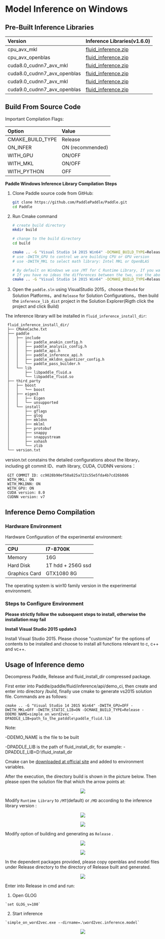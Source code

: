 Model Inference on Windows
===========================

Pre-Built Inference Libraries
-------------

| Version      |     Inference Libraries(v1.6.0)     |
|:---------|:-------------------|
|    cpu_avx_mkl | [fluid_inference.zip](https://paddle-inference-lib.bj.bcebos.com/1.5.1-win/cpu_mkl_avx/fluid_inference_install_dir.zip) |
|    cpu_avx_openblas | [fluid_inference.zip](https://paddle-inference-lib.bj.bcebos.com/1.5.1-win/cpu_open_avx/fluid_inference_install_dir.zip) |
|    cuda8.0_cudnn7_avx_mkl | [fluid_inference.zip](https://paddle-inference-lib.bj.bcebos.com/1.5.1-win/gpu_mkl_avx_8.0/fluid_inference_install_dir.zip) |
|    cuda8.0_cudnn7_avx_openblas | [fluid_inference.zip](https://paddle-inference-lib.bj.bcebos.com/1.5.1-win/gpu_open_avx_8.0/fluid_inference_install_dir.zip)|
|    cuda9.0_cudnn7_avx_mkl | [fluid_inference.zip](https://paddle-inference-lib.bj.bcebos.com/1.5.1-win/gpu_mkl_avx_9.0/fluid_inference_install_dir.zip) |
|    cuda9.0_cudnn7_avx_openblas | [fluid_inference.zip](https://paddle-inference-lib.bj.bcebos.com/1.5.1-win/gpu_open_avx_9.0/fluid_inference_install_dir.zip) |


Build From Source Code
--------------
Important Compilation Flags:

|Option                       |   Value    |
|:-------------|:-------------------|
|CMAKE_BUILD_TYPE             | Release    |
|ON_INFER                     | ON (recommended)    |
|WITH_GPU                     | ON/OFF     |
|WITH_MKL                     | ON/OFF     |
|WITH_PYTHON                  | OFF     |


**Paddle Windows Inference Library Compilation Steps**

1. Clone Paddle source code from GitHub:
   ```bash
   git clone https://github.com/PaddlePaddle/Paddle.git
   cd Paddle
   ```

2. Run Cmake command
   ```bash
   # create build directory
   mkdir build

   # change to the build directory
   cd build

   cmake .. -G "Visual Studio 14 2015 Win64" -DCMAKE_BUILD_TYPE=Release -DWITH_MKL=OFF -DWITH_GPU=OFF -DON_INFER=ON -DWITH_PYTHON=OFF
   # use -DWITH_GPU to control we are building CPU or GPU version
   # use -DWITH_MKL to select math library: Intel MKL or OpenBLAS

   # By default on Windows we use /MT for C Runtime Library, If you want to use /MD, please use the below command
   # If you have no ideas the differences between the two, use the above one
   cmake .. -G "Visual Studio 14 2015 Win64" -DCMAKE_BUILD_TYPE=Release -DWITH_MKL=OFF -DWITH_GPU=OFF -DON_INFER=ON -DWITH_PYTHON=OFF -DMSVC_STATIC_CRT=OFF
   ```

3. Open the `paddle.sln` using VisualStudio 2015，choose the`x64` for Solution Platforms，and `Release` for Solution Configurations，then build the `inference_lib_dist` project in the Solution Explorer(Rigth click the project and click Build)

The inference library will be installed in `fluid_inference_install_dir`:

     fluid_inference_install_dir/
     ├── CMakeCache.txt
     ├── paddle
     │   ├── include
     │   │   ├── paddle_anakin_config.h
     │   │   ├── paddle_analysis_config.h
     │   │   ├── paddle_api.h
     │   │   ├── paddle_inference_api.h
     │   │   ├── paddle_mkldnn_quantizer_config.h
     │   │   └── paddle_pass_builder.h
     │   └── lib
     │       ├── libpaddle_fluid.a
     │       └── libpaddle_fluid.so
     ├── third_party
     │   ├── boost
     │   │   └── boost
     │   ├── eigen3
     │   │   ├── Eigen
     │   │   └── unsupported
     │   └── install
     │       ├── gflags
     │       ├── glog
     │       ├── mkldnn
     │       ├── mklml
     │       ├── protobuf
     │       ├── snappy
     │       ├── snappystream
     │       ├── xxhash
     │       └── zlib
     └── version.txt

version.txt constains the detailed configurations about the library，including git commit ID、math library, CUDA, CUDNN versions：


     GIT COMMIT ID: cc9028b90ef50a825a722c55e5fda4b7cd26b0d6
     WITH_MKL: ON
     WITH_MKLDNN: ON
     WITH_GPU: ON
     CUDA version: 8.0
     CUDNN version: v7


Inference Demo Compilation
-------------------

### Hardware Environment

Hardware Configuration of the experimental environment:

| CPU           |      I7-8700K      |
|:--------------|:-------------------|
| Memory        | 16G               |
| Hard Disk     | 1T hdd + 256G ssd |
| Graphics Card | GTX1080 8G        |

The operating system is win10 family version in the experimental environment.

### Steps to Configure Environment

**Please strictly follow the subsequent steps to install, otherwise the installation may fail**

**Install Visual Studio 2015 update3**

Install Visual Studio 2015. Please choose "customize" for the options of contents to be installed and choose to install all functions relevant to c, c++ and vc++.


Usage of Inference demo
------------------------

Decompress Paddle, Release and fluid_install_dir compressed package.

First enter into Paddle/paddle/fluid/inference/api/demo_ci, then create and enter into directory /build, finally use cmake to generate vs2015 solution file.
Commands are as follows:

`cmake .. -G "Visual Studio 14 2015 Win64" -DWITH_GPU=OFF -DWITH_MKL=OFF -DWITH_STATIC_LIB=ON -DCMAKE_BUILD_TYPE=Release -DDEMO_NAME=simple_on_word2vec -DPADDLE_LIB=path_to_the_patddle\paddle_fluid.lib`

Note:

-DDEMO_NAME is the file to be built

-DPADDLE_LIB is the path of fluid_install_dir, for example:
-DPADDLE_LIB=D:\fluid_install_dir


Cmake can be [downloaded at official site](https://cmake.org/download/) and added to environment variables.

After the execution, the directory build is shown in the picture below. Then please open the solution file that which the arrow points at:

<p align="center">
<img src="https://raw.githubusercontent.com/PaddlePaddle/FluidDoc/develop/doc/fluid/advanced_usage/deploy/inference/image/image3.png">
</p>

Modify `Runtime Library` to `/MT`(default) or `/MD` according to the inference library version :

<p align="center">
<img src="https://raw.githubusercontent.com/PaddlePaddle/FluidDoc/develop/doc/fluid/advanced_usage/deploy/inference/image/project_property.png">
</p>

<p align="center">
<img src="https://raw.githubusercontent.com/PaddlePaddle/FluidDoc/develop/doc/fluid/advanced_usage/deploy/inference/image/runtime_library.png">
</p>

Modify option of building and generating as `Release` .

<p align="center">
<img src="https://raw.githubusercontent.com/PaddlePaddle/FluidDoc/develop/doc/fluid/advanced_usage/deploy/inference/image/image6.png">
</p>

<p align="center">
<img src="https://raw.githubusercontent.com/PaddlePaddle/FluidDoc/develop/doc/fluid/advanced_usage/deploy/inference/image/image7.png">
</p>

In the dependent packages provided, please copy openblas and model files under Release directory to the directory of Release built and generated.

<p align="center">
<img src="https://raw.githubusercontent.com/PaddlePaddle/FluidDoc/develop/doc/fluid/advanced_usage/deploy/inference/image/image8.png">
</p>

Enter into Release in cmd and run:

  1.  Open GLOG

  	`set GLOG_v=100`

  2.  Start inference

  	`simple_on_word2vec.exe --dirname=.\word2vec.inference.model`

<p align="center">
<img src="https://raw.githubusercontent.com/PaddlePaddle/FluidDoc/develop/doc/fluid/advanced_usage/deploy/inference/image/image9.png">
</p>
